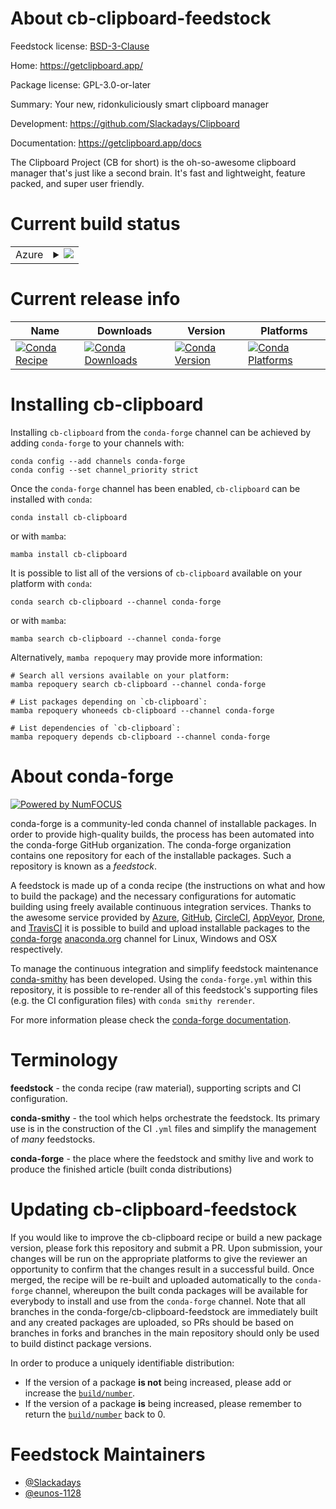 About cb-clipboard-feedstock
============================

Feedstock license: [BSD-3-Clause](https://github.com/conda-forge/cb-clipboard-feedstock/blob/main/LICENSE.txt)

Home: https://getclipboard.app/

Package license: GPL-3.0-or-later

Summary: Your new, ridonkuliciously smart clipboard manager

Development: https://github.com/Slackadays/Clipboard

Documentation: https://getclipboard.app/docs

The Clipboard Project (CB for short) is the oh-so-awesome
clipboard manager that's just like a second brain.
It's fast and lightweight, feature packed, and super user friendly.

Current build status
====================


<table>
    
  <tr>
    <td>Azure</td>
    <td>
      <details>
        <summary>
          <a href="https://dev.azure.com/conda-forge/feedstock-builds/_build/latest?definitionId=23689&branchName=main">
            <img src="https://dev.azure.com/conda-forge/feedstock-builds/_apis/build/status/cb-clipboard-feedstock?branchName=main">
          </a>
        </summary>
        <table>
          <thead><tr><th>Variant</th><th>Status</th></tr></thead>
          <tbody><tr>
              <td>linux_64</td>
              <td>
                <a href="https://dev.azure.com/conda-forge/feedstock-builds/_build/latest?definitionId=23689&branchName=main">
                  <img src="https://dev.azure.com/conda-forge/feedstock-builds/_apis/build/status/cb-clipboard-feedstock?branchName=main&jobName=linux&configuration=linux%20linux_64_" alt="variant">
                </a>
              </td>
            </tr><tr>
              <td>linux_aarch64</td>
              <td>
                <a href="https://dev.azure.com/conda-forge/feedstock-builds/_build/latest?definitionId=23689&branchName=main">
                  <img src="https://dev.azure.com/conda-forge/feedstock-builds/_apis/build/status/cb-clipboard-feedstock?branchName=main&jobName=linux&configuration=linux%20linux_aarch64_" alt="variant">
                </a>
              </td>
            </tr><tr>
              <td>linux_ppc64le</td>
              <td>
                <a href="https://dev.azure.com/conda-forge/feedstock-builds/_build/latest?definitionId=23689&branchName=main">
                  <img src="https://dev.azure.com/conda-forge/feedstock-builds/_apis/build/status/cb-clipboard-feedstock?branchName=main&jobName=linux&configuration=linux%20linux_ppc64le_" alt="variant">
                </a>
              </td>
            </tr><tr>
              <td>osx_64</td>
              <td>
                <a href="https://dev.azure.com/conda-forge/feedstock-builds/_build/latest?definitionId=23689&branchName=main">
                  <img src="https://dev.azure.com/conda-forge/feedstock-builds/_apis/build/status/cb-clipboard-feedstock?branchName=main&jobName=osx&configuration=osx%20osx_64_" alt="variant">
                </a>
              </td>
            </tr><tr>
              <td>osx_arm64</td>
              <td>
                <a href="https://dev.azure.com/conda-forge/feedstock-builds/_build/latest?definitionId=23689&branchName=main">
                  <img src="https://dev.azure.com/conda-forge/feedstock-builds/_apis/build/status/cb-clipboard-feedstock?branchName=main&jobName=osx&configuration=osx%20osx_arm64_" alt="variant">
                </a>
              </td>
            </tr><tr>
              <td>win_64</td>
              <td>
                <a href="https://dev.azure.com/conda-forge/feedstock-builds/_build/latest?definitionId=23689&branchName=main">
                  <img src="https://dev.azure.com/conda-forge/feedstock-builds/_apis/build/status/cb-clipboard-feedstock?branchName=main&jobName=win&configuration=win%20win_64_" alt="variant">
                </a>
              </td>
            </tr>
          </tbody>
        </table>
      </details>
    </td>
  </tr>
</table>

Current release info
====================

| Name | Downloads | Version | Platforms |
| --- | --- | --- | --- |
| [![Conda Recipe](https://img.shields.io/badge/recipe-cb--clipboard-green.svg)](https://anaconda.org/conda-forge/cb-clipboard) | [![Conda Downloads](https://img.shields.io/conda/dn/conda-forge/cb-clipboard.svg)](https://anaconda.org/conda-forge/cb-clipboard) | [![Conda Version](https://img.shields.io/conda/vn/conda-forge/cb-clipboard.svg)](https://anaconda.org/conda-forge/cb-clipboard) | [![Conda Platforms](https://img.shields.io/conda/pn/conda-forge/cb-clipboard.svg)](https://anaconda.org/conda-forge/cb-clipboard) |

Installing cb-clipboard
=======================

Installing `cb-clipboard` from the `conda-forge` channel can be achieved by adding `conda-forge` to your channels with:

```
conda config --add channels conda-forge
conda config --set channel_priority strict
```

Once the `conda-forge` channel has been enabled, `cb-clipboard` can be installed with `conda`:

```
conda install cb-clipboard
```

or with `mamba`:

```
mamba install cb-clipboard
```

It is possible to list all of the versions of `cb-clipboard` available on your platform with `conda`:

```
conda search cb-clipboard --channel conda-forge
```

or with `mamba`:

```
mamba search cb-clipboard --channel conda-forge
```

Alternatively, `mamba repoquery` may provide more information:

```
# Search all versions available on your platform:
mamba repoquery search cb-clipboard --channel conda-forge

# List packages depending on `cb-clipboard`:
mamba repoquery whoneeds cb-clipboard --channel conda-forge

# List dependencies of `cb-clipboard`:
mamba repoquery depends cb-clipboard --channel conda-forge
```


About conda-forge
=================

[![Powered by
NumFOCUS](https://img.shields.io/badge/powered%20by-NumFOCUS-orange.svg?style=flat&colorA=E1523D&colorB=007D8A)](https://numfocus.org)

conda-forge is a community-led conda channel of installable packages.
In order to provide high-quality builds, the process has been automated into the
conda-forge GitHub organization. The conda-forge organization contains one repository
for each of the installable packages. Such a repository is known as a *feedstock*.

A feedstock is made up of a conda recipe (the instructions on what and how to build
the package) and the necessary configurations for automatic building using freely
available continuous integration services. Thanks to the awesome service provided by
[Azure](https://azure.microsoft.com/en-us/services/devops/), [GitHub](https://github.com/),
[CircleCI](https://circleci.com/), [AppVeyor](https://www.appveyor.com/),
[Drone](https://cloud.drone.io/welcome), and [TravisCI](https://travis-ci.com/)
it is possible to build and upload installable packages to the
[conda-forge](https://anaconda.org/conda-forge) [anaconda.org](https://anaconda.org/)
channel for Linux, Windows and OSX respectively.

To manage the continuous integration and simplify feedstock maintenance
[conda-smithy](https://github.com/conda-forge/conda-smithy) has been developed.
Using the ``conda-forge.yml`` within this repository, it is possible to re-render all of
this feedstock's supporting files (e.g. the CI configuration files) with ``conda smithy rerender``.

For more information please check the [conda-forge documentation](https://conda-forge.org/docs/).

Terminology
===========

**feedstock** - the conda recipe (raw material), supporting scripts and CI configuration.

**conda-smithy** - the tool which helps orchestrate the feedstock.
                   Its primary use is in the construction of the CI ``.yml`` files
                   and simplify the management of *many* feedstocks.

**conda-forge** - the place where the feedstock and smithy live and work to
                  produce the finished article (built conda distributions)


Updating cb-clipboard-feedstock
===============================

If you would like to improve the cb-clipboard recipe or build a new
package version, please fork this repository and submit a PR. Upon submission,
your changes will be run on the appropriate platforms to give the reviewer an
opportunity to confirm that the changes result in a successful build. Once
merged, the recipe will be re-built and uploaded automatically to the
`conda-forge` channel, whereupon the built conda packages will be available for
everybody to install and use from the `conda-forge` channel.
Note that all branches in the conda-forge/cb-clipboard-feedstock are
immediately built and any created packages are uploaded, so PRs should be based
on branches in forks and branches in the main repository should only be used to
build distinct package versions.

In order to produce a uniquely identifiable distribution:
 * If the version of a package **is not** being increased, please add or increase
   the [``build/number``](https://docs.conda.io/projects/conda-build/en/latest/resources/define-metadata.html#build-number-and-string).
 * If the version of a package **is** being increased, please remember to return
   the [``build/number``](https://docs.conda.io/projects/conda-build/en/latest/resources/define-metadata.html#build-number-and-string)
   back to 0.

Feedstock Maintainers
=====================

* [@Slackadays](https://github.com/Slackadays/)
* [@eunos-1128](https://github.com/eunos-1128/)

